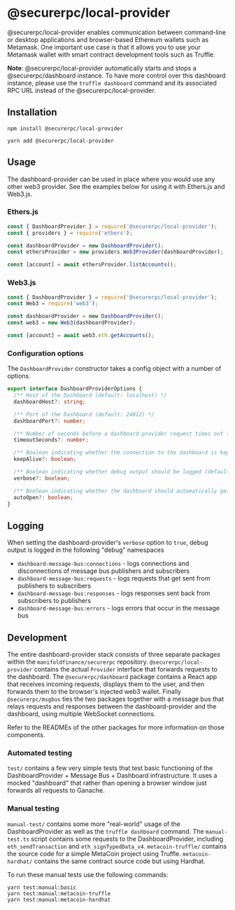 # @securerpc/local-provider

@securerpc/local-provider enables communication between command-line or desktop
applications and browser-based Ethereum wallets such as Metamask. One important
use case is that it allows you to use your Metamask wallet with smart contract
development tools such as Truffle.

**Note**: @securerpc/local-provider automatically starts and stops a
@securerpc/dashboard instance. To have more control over this dashboard
instance, please use the `truffle dashboard` command and its associated RPC URL
instead of the @securerpc/local-provider.

## Installation

```
npm install @securerpc/local-provider
```

```
yarn add @securerpc/local-provider
```

## Usage

The dashboard-provider can be used in place where you would use any other web3
provider. See the examples below for using it with Ethers.js and Web3.js.

### Ethers.js

```js
const { DashboardProvider } = require('@securerpc/local-provider');
const { providers } = require('ethers');

const dashboardProvider = new DashboardProvider();
const ethersProvider = new providers.Web3Provider(dashboardProvider);

const [account] = await ethersProvider.listAccounts();
```

### Web3.js

```js
const { DashboardProvider } = require('@securerpc/local-provider');
const Web3 = require('web3');

const dashboardProvider = new DashboardProvider();
const web3 = new Web3(dashboardProvider);

const [account] = await web3.eth.getAccounts();
```

### Configuration options

The `DashboardProvider` constructor takes a config object with a number of
options.

```ts
export interface DashboardProviderOptions {
  /** Host of the Dashboard (default: localhost) */
  dashboardHost?: string;

  /** Port of the Dashboard (default: 24012) */
  dashboardPort?: number;

  /** Number of seconds before a dashboard-provider request times out (default: 120) */
  timeoutSeconds?: number;

  /** Boolean indicating whether the connection to the dashboard is kept alive between requests (default: false) */
  keepAlive?: boolean;

  /** Boolean indicating whether debug output should be logged (default: false) */
  verbose?: boolean;

  /** Boolean indicating whether the dashboard should automatically get opened in the default browser (default: true) */
  autoOpen?: boolean;
}
```

## Logging

When setting the dashboard-provider's `verbose` option to `true`, debug output
is logged in the following "debug" namespaces

- `dashboard-message-bus:connections` - logs connections and disconnections of
  message bus publishers and subscribers
- `dashboard-message-bus:requests` - logs requests that get sent from publishers
  to subscribers
- `dashboard-message-bus:responses` - logs responses sent back from subscribers
  to publishers
- `dashboard-message-bus:errors` - logs errors that occur in the message bus

## Development

The entire dashboard-provider stack consists of three separate packages within
the `manifoldfinance/securerpc` repository. `@securerpc/local-provider` contains the
actual `Provider` interface that forwards requests to the dashboard. The
`@securerpc/dashboard` package contains a React app that receives incoming
requests, displays them to the user, and then forwards them to the browser's
injected web3 wallet. Finally `@securerpc/msgbus` ties the two packages together
with a message bus that relays requests and responses between the
dashboard-provider and the dashboard, using multiple WebSocket connections.

Refer to the READMEs of the other packages for more information on those
components.

### Automated testing

`test/` contains a few very simple tests that test basic functioning of the
DashboardProvider + Message Bus + Dashboard infrastructure. It uses a mocked
"dashboard" that rather than opening a browser window just forwards all requests
to Ganache.

### Manual testing

`manual-test/` contains some more "real-world" usage of the DashboardProvider as
well as the `truffle dashboard` command. The `manual-test.ts` script contains
some requests to the DashboardProvider, including `eth_sendTransaction` and
`eth_signTypedData_v4`. `metacoin-truffle/` contains the source code for a
simple MetaCoin project using Truffle. `metacoin-hardhat/` contains the same
contract source code but using Hardhat.

To run these manual tests use the following commands:

```
yarn test:manual:basic
yarn test:manual:metacoin-truffle
yarn test:manual:metacoin-hardhat
```
